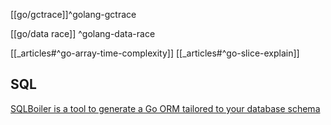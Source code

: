 [[go/gctrace]]^golang-gctrace

[[go/data race]] ^golang-data-race

[[_articles#^go-array-time-complexity]]
[[_articles#^go-slice-explain]]

## SQL
[SQLBoiler is a tool to generate a Go ORM tailored to your database schema](https://github.com/volatiletech/sqlboiler)

